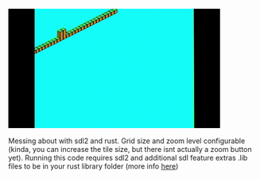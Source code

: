 ![sdl_iso gif](sdl_iso.gif)

Messing about with sdl2 and rust. Grid size and zoom level configurable (kinda, you can increase the tile size, but there isnt actually a zoom button yet). Running this code requires sdl2 and additional sdl feature extras .lib files to be in your rust library folder (more info [here](https://github.com/Rust-SDL2/rust-sdl2))